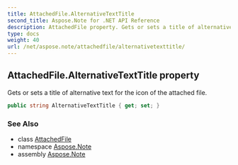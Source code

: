 ```yaml
---
title: AttachedFile.AlternativeTextTitle
second_title: Aspose.Note for .NET API Reference
description: AttachedFile property. Gets or sets a title of alternative text for the icon of the attached file
type: docs
weight: 40
url: /net/aspose.note/attachedfile/alternativetexttitle/
---
```

## AttachedFile.AlternativeTextTitle property

Gets or sets a title of alternative text for the icon of the attached file.

```csharp
public string AlternativeTextTitle { get; set; }
```

### See Also

* class [AttachedFile](../)
* namespace [Aspose.Note](../../attachedfile/)
* assembly [Aspose.Note](../../../)


